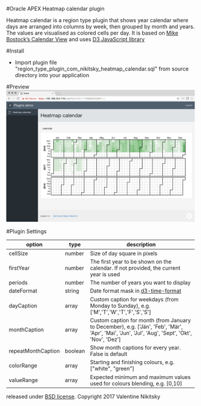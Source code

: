 #Oracle APEX Heatmap calendar plugin

Heatmap calendar is a region type plugin that shows year calendar where days are arranged into columns by week, then grouped by month and years. The values are visualised as colored cells per day. 
It is based on [Mike Bostock’s Calendar View](https://bl.ocks.org/mbostock/4063318) and uses [D3 JavaScript library](https://github.com/d3/d3)

#Install

* Import plugin file "region_type_plugin_com_nikitsky_heatmap_calendar.sql" from source directory into your application

#Preview
![Heatmap calendar preview](https://github.com/nikitsky/heatmap_calendar_apex_plugin/blob/master/preview.png?raw=true "Plugin screenshot")

#Plugin Settings

| option             | type    |  description                    |
| ------------------ | ------- | ------------------------------- | 
| cellSize           | number  | Size of day square in pixels  |
| firstYear          | number  | The first year to be shown on the calendar. If not provided, the current year is used |
| periods            | number  | The number of years you want to display |
| dateFormat         | string  | Date format mask in [d3-time-format](https://github.com/d3/d3-time-format#locale_format)  |
| dayCaption         | array   | Custom caption for weekdays (from Monday to Sunday), e.g. ['M','T','W','T','F','S','S'] |
| monthCaption       | array   | Custom caption for month (from January to December), e.g. ['Jän', 'Feb', 'Mär', 'Apr', 'Mai', 'Jun', 'Jul', 'Aug', 'Sept', 'Okt', 'Nov', 'Dez'] |
| repeatMonthCaption | boolean | Show month captions for every year. False is default |
| colorRange         | array   | Starting and finishing colours, e.g. ["white", "green"] |
| valueRange         | array   | Expected minimum and maximum values used for colours blending, e.g. [0,10] |


released under [BSD license](http://opensource.org/licenses/BSD-3-Clause). Copyright 2017 Valentine Nikitsky